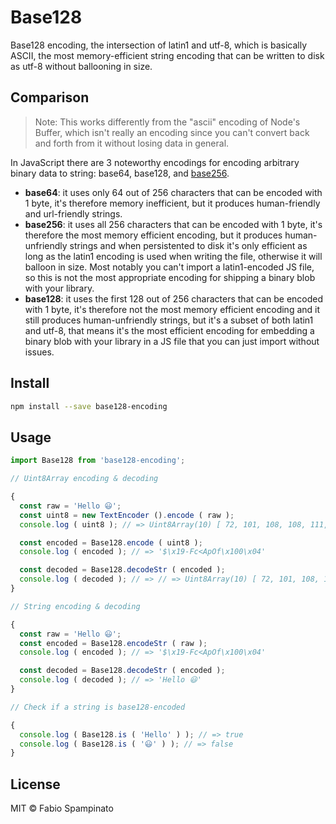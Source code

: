 # Base128

Base128 encoding, the intersection of latin1 and utf-8, which is basically ASCII, the most memory-efficient string encoding that can be written to disk as utf-8 without ballooning in size.

## Comparison

> Note: This works differently from the "ascii" encoding of Node's Buffer, which isn't really an encoding since you can't convert back and forth from it without losing data in general.

In JavaScript there are 3 noteworthy encodings for encoding arbitrary binary data to string: base64, base128, and [base256](https://github.com/fabiospampinato/base256-encoding).

- **base64**: it uses only 64 out of 256 characters that can be encoded with 1 byte, it's therefore memory inefficient, but it produces human-friendly and url-friendly strings.
- **base256**: it uses all 256 characters that can be encoded with 1 byte, it's therefore the most memory efficient encoding, but it produces human-unfriendly strings and when persistented to disk it's only efficient as long as the latin1 encoding is used when writing the file, otherwise it will balloon in size. Most notably you can't import a latin1-encoded JS file, so this is not the most appropriate encoding for shipping a binary blob with your library.
- **base128**: it uses the first 128 out of 256 characters that can be encoded with 1 byte, it's therefore not the most memory efficient encoding and it still produces human-unfriendly strings, but it's a subset of both latin1 and utf-8, that means it's the most efficient encoding for embedding a binary blob with your library in a JS file that you can just import without issues.

## Install

```sh
npm install --save base128-encoding
```

## Usage

```ts
import Base128 from 'base128-encoding';

// Uint8Array encoding & decoding

{
  const raw = 'Hello 😃';
  const uint8 = new TextEncoder ().encode ( raw );
  console.log ( uint8 ); // => Uint8Array(10) [ 72, 101, 108, 108, 111,  32, 240, 159, 152, 131 ]

  const encoded = Base128.encode ( uint8 );
  console.log ( encoded ); // => '$\x19-Fc<ApOf\x100\x04'

  const decoded = Base128.decodeStr ( encoded );
  console.log ( decoded ); // => // => Uint8Array(10) [ 72, 101, 108, 108, 111,  32, 240, 159, 152, 131 ]
}

// String encoding & decoding

{
  const raw = 'Hello 😃';
  const encoded = Base128.encodeStr ( raw );
  console.log ( encoded ); // => '$\x19-Fc<ApOf\x100\x04'

  const decoded = Base128.decodeStr ( encoded );
  console.log ( decoded ); // => 'Hello 😃'
}

// Check if a string is base128-encoded

{
  console.log ( Base128.is ( 'Hello' ) ); // => true
  console.log ( Base128.is ( '😃' ) ); // => false
}
```

## License

MIT © Fabio Spampinato
